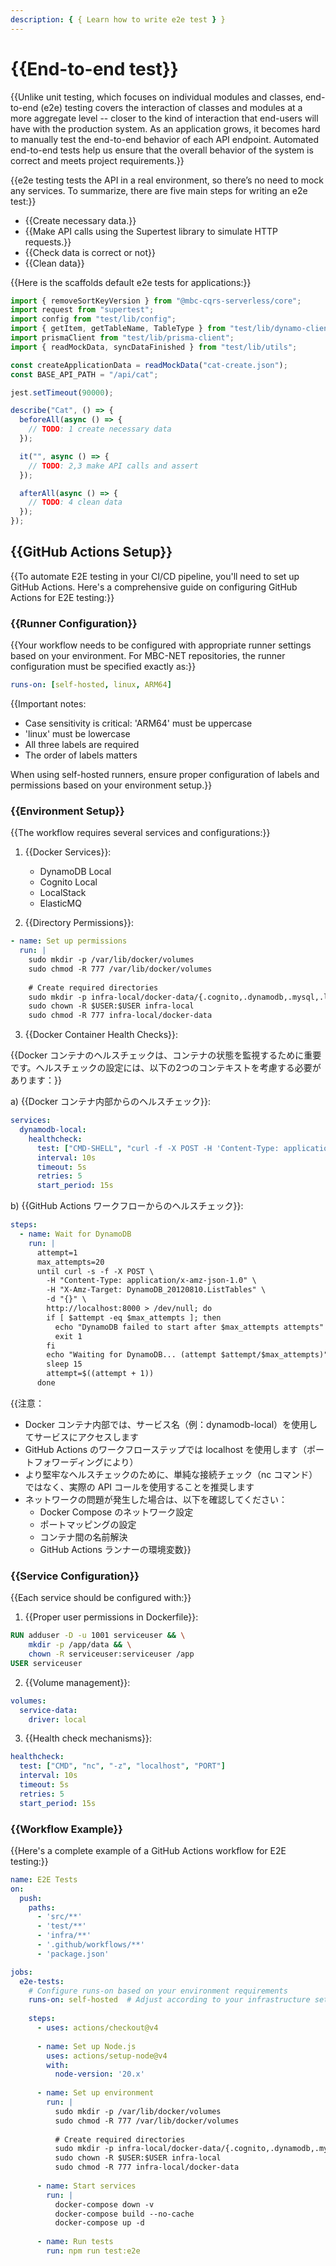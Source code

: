 ```yaml
---
description: { { Learn how to write e2e test } }
---
```


# {{End-to-end test}}

{{Unlike unit testing, which focuses on individual modules and classes, end-to-end (e2e) testing covers the interaction of classes and modules at a more aggregate level -- closer to the kind of interaction that end-users will have with the production system. As an application grows, it becomes hard to manually test the end-to-end behavior of each API endpoint. Automated end-to-end tests help us ensure that the overall behavior of the system is correct and meets project requirements.}}

{{e2e testing tests the API in a real environment, so there’s no need to mock any services. To summarize, there are five main steps for writing an e2e test:}}

- {{Create necessary data.}}
- {{Make API calls using the Supertest library to simulate HTTP requests.}}
- {{Check data is correct or not}}
- {{Clean data}}

{{Here is the scaffolds default e2e tests for applications:}}

```ts
import { removeSortKeyVersion } from "@mbc-cqrs-serverless/core";
import request from "supertest";
import config from "test/lib/config";
import { getItem, getTableName, TableType } from "test/lib/dynamo-client";
import prismaClient from "test/lib/prisma-client";
import { readMockData, syncDataFinished } from "test/lib/utils";

const createApplicationData = readMockData("cat-create.json");
const BASE_API_PATH = "/api/cat";

jest.setTimeout(90000);

describe("Cat", () => {
  beforeAll(async () => {
    // TODO: 1 create necessary data
  });

  it("", async () => {
    // TODO: 2,3 make API calls and assert
  });

  afterAll(async () => {
    // TODO: 4 clean data
  });
});
```

## {{GitHub Actions Setup}}

{{To automate E2E testing in your CI/CD pipeline, you'll need to set up GitHub Actions. Here's a comprehensive guide on configuring GitHub Actions for E2E testing:}}

### {{Runner Configuration}}

{{Your workflow needs to be configured with appropriate runner settings based on your environment. For MBC-NET repositories, the runner configuration must be specified exactly as:}}

```yaml
runs-on: [self-hosted, linux, ARM64]
```

{{Important notes:
- Case sensitivity is critical: 'ARM64' must be uppercase
- 'linux' must be lowercase
- All three labels are required
- The order of labels matters

When using self-hosted runners, ensure proper configuration of labels and permissions based on your environment setup.}}

### {{Environment Setup}}

{{The workflow requires several services and configurations:}}

1. {{Docker Services}}:
   - DynamoDB Local
   - Cognito Local
   - LocalStack
   - ElasticMQ

2. {{Directory Permissions}}:
```yaml
- name: Set up permissions
  run: |
    sudo mkdir -p /var/lib/docker/volumes
    sudo chmod -R 777 /var/lib/docker/volumes
    
    # Create required directories
    sudo mkdir -p infra-local/docker-data/{.cognito,.dynamodb,.mysql,.localstack,.elasticmq}
    sudo chown -R $USER:$USER infra-local
    sudo chmod -R 777 infra-local/docker-data
```

3. {{Docker Container Health Checks}}:

{{Docker コンテナのヘルスチェックは、コンテナの状態を監視するために重要です。ヘルスチェックの設定には、以下の2つのコンテキストを考慮する必要があります：}}

a) {{Docker コンテナ内部からのヘルスチェック}}:
```yaml
services:
  dynamodb-local:
    healthcheck:
      test: ["CMD-SHELL", "curl -f -X POST -H 'Content-Type: application/x-amz-json-1.0' -H 'X-Amz-Target: DynamoDB_20120810.ListTables' -d '{}' http://dynamodb-local:8000 || exit 1"]
      interval: 10s
      timeout: 5s
      retries: 5
      start_period: 15s
```

b) {{GitHub Actions ワークフローからのヘルスチェック}}:
```yaml
steps:
  - name: Wait for DynamoDB
    run: |
      attempt=1
      max_attempts=20
      until curl -s -f -X POST \
        -H "Content-Type: application/x-amz-json-1.0" \
        -H "X-Amz-Target: DynamoDB_20120810.ListTables" \
        -d "{}" \
        http://localhost:8000 > /dev/null; do
        if [ $attempt -eq $max_attempts ]; then
          echo "DynamoDB failed to start after $max_attempts attempts"
          exit 1
        fi
        echo "Waiting for DynamoDB... (attempt $attempt/$max_attempts)"
        sleep 15
        attempt=$((attempt + 1))
      done
```

{{注意：
- Docker コンテナ内部では、サービス名（例：dynamodb-local）を使用してサービスにアクセスします
- GitHub Actions のワークフローステップでは localhost を使用します（ポートフォワーディングにより）
- より堅牢なヘルスチェックのために、単純な接続チェック（nc コマンド）ではなく、実際の API コールを使用することを推奨します
- ネットワークの問題が発生した場合は、以下を確認してください：
  - Docker Compose のネットワーク設定
  - ポートマッピングの設定
  - コンテナ間の名前解決
  - GitHub Actions ランナーの環境変数}}

### {{Service Configuration}}

{{Each service should be configured with:}}

1. {{Proper user permissions in Dockerfile}}:
```dockerfile
RUN adduser -D -u 1001 serviceuser && \
    mkdir -p /app/data && \
    chown -R serviceuser:serviceuser /app
USER serviceuser
```

2. {{Volume management}}:
```yaml
volumes:
  service-data:
    driver: local
```

3. {{Health check mechanisms}}:
```yaml
healthcheck:
  test: ["CMD", "nc", "-z", "localhost", "PORT"]
  interval: 10s
  timeout: 5s
  retries: 5
  start_period: 15s
```

### {{Workflow Example}}

{{Here's a complete example of a GitHub Actions workflow for E2E testing:}}

```yaml
name: E2E Tests
on:
  push:
    paths:
      - 'src/**'
      - 'test/**'
      - 'infra/**'
      - '.github/workflows/**'
      - 'package.json'

jobs:
  e2e-tests:
    # Configure runs-on based on your environment requirements
    runs-on: self-hosted  # Adjust according to your infrastructure setup
    
    steps:
      - uses: actions/checkout@v4
      
      - name: Set up Node.js
        uses: actions/setup-node@v4
        with:
          node-version: '20.x'
          
      - name: Set up environment
        run: |
          sudo mkdir -p /var/lib/docker/volumes
          sudo chmod -R 777 /var/lib/docker/volumes
          
          # Create required directories
          sudo mkdir -p infra-local/docker-data/{.cognito,.dynamodb,.mysql,.localstack,.elasticmq}
          sudo chown -R $USER:$USER infra-local
          sudo chmod -R 777 infra-local/docker-data
          
      - name: Start services
        run: |
          docker-compose down -v
          docker-compose build --no-cache
          docker-compose up -d
          
      - name: Run tests
        run: npm run test:e2e
```
